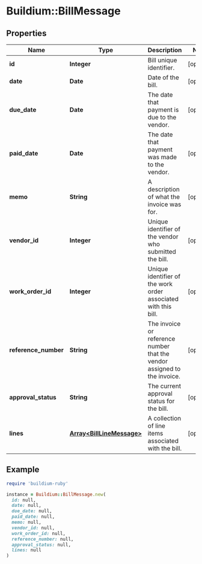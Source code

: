 # Buildium::BillMessage

## Properties

| Name | Type | Description | Notes |
| ---- | ---- | ----------- | ----- |
| **id** | **Integer** | Bill unique identifier. | [optional] |
| **date** | **Date** | Date of the bill. | [optional] |
| **due_date** | **Date** | The date that payment is due to the vendor. | [optional] |
| **paid_date** | **Date** | The date that payment was made to the vendor. | [optional] |
| **memo** | **String** | A description of what the invoice was for. | [optional] |
| **vendor_id** | **Integer** | Unique identifier of the vendor who submitted the bill. | [optional] |
| **work_order_id** | **Integer** | Unique identifier of the work order associated with this bill. | [optional] |
| **reference_number** | **String** | The invoice or reference number that the vendor assigned to the invoice. | [optional] |
| **approval_status** | **String** | The current approval status for the bill. | [optional] |
| **lines** | [**Array&lt;BillLineMessage&gt;**](BillLineMessage.md) | A collection of line items associated with the bill. | [optional] |

## Example

```ruby
require 'buildium-ruby'

instance = Buildium::BillMessage.new(
  id: null,
  date: null,
  due_date: null,
  paid_date: null,
  memo: null,
  vendor_id: null,
  work_order_id: null,
  reference_number: null,
  approval_status: null,
  lines: null
)
```

